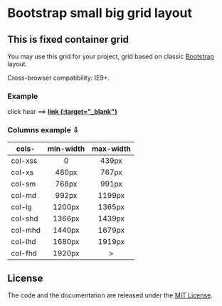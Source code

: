 # Bootstrap small big grid layout

## This is fixed container grid

You may use this grid for your project, grid based on classic <a href="http://getbootstrap.com/css/#grid" target="_blank">Bootstrap</a> layout.

Cross-browser compatibility: IE9+.

### Example

click hear ==> **[link {:target="_blank"}](https://arhell.github.io/bootstrap-small-big-grid/)**

### Columns example &#8681;

| cols-   	| min-width 	| max-width 	|
|---------	|:---------:	|:---------:	|
| col-xss 	|     0     	|   439px   	|
| col-xs  	|   480px   	|   767px   	|
| col-sm  	|   768px   	|   991px   	|
| col-md  	|   992px   	|   1199px  	|
| col-lg  	|   1200px  	|   1365px  	|
| col-shd 	|   1366px  	|   1439px  	|
| col-mhd 	|   1440px  	|   1679px  	|
| col-lhd 	|   1680px  	|   1919px  	|
| col-fhd 	|   1920px  	|     >     	|

## License

The code and the documentation are released under the [MIT License](LICENSE).